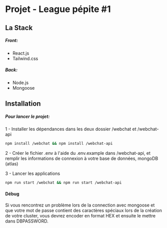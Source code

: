# Projet - League pépite #1

## La Stack

##### Front:
  - React.js
  - Tailwind.css

##### Back:
  - Node.js
  - Mongoose

## Installation

##### Pour lancer le projet:
  1 - Installer les dépendances dans les deux dossier /webchat et /webchat-api
```sh
npm install /webchat && npm install /webchat-api
```
2 - Créer le fichier .env à l'aide du .env.example dans /webchat-api, et remplir les informations de connexion à votre base de données, mongoDB (atlas)

3 - Lancer les applications
```sh
npm run start /webchat && npm run start /webchat-api
```

#### Débug
Si vous rencontrez un problème lors de la connection avec mongoose et que votre mot de passe contient des caractères spéciaux lors de la création de votre cluster, vous devrez encoder en format HEX et ensuite le mettre dans DBPASSWORD.
